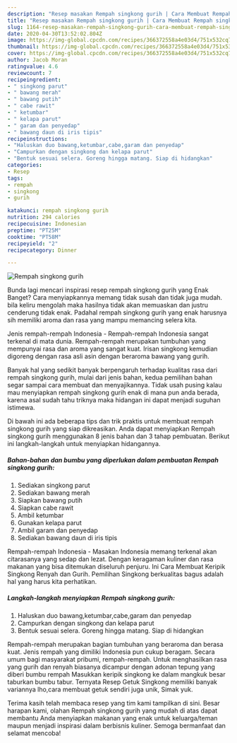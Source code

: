 ```yaml
---
description: "Resep masakan Rempah singkong gurih | Cara Membuat Rempah singkong gurih Yang Sedap"
title: "Resep masakan Rempah singkong gurih | Cara Membuat Rempah singkong gurih Yang Sedap"
slug: 1164-resep-masakan-rempah-singkong-gurih-cara-membuat-rempah-singkong-gurih-yang-sedap
date: 2020-04-30T13:52:02.804Z
image: https://img-global.cpcdn.com/recipes/366372558a4e03d4/751x532cq70/rempah-singkong-gurih-foto-resep-utama.jpg
thumbnail: https://img-global.cpcdn.com/recipes/366372558a4e03d4/751x532cq70/rempah-singkong-gurih-foto-resep-utama.jpg
cover: https://img-global.cpcdn.com/recipes/366372558a4e03d4/751x532cq70/rempah-singkong-gurih-foto-resep-utama.jpg
author: Jacob Moran
ratingvalue: 4.6
reviewcount: 7
recipeingredient:
- " singkong parut"
- " bawang merah"
- " bawang putih"
- " cabe rawit"
- " ketumbar"
- " kelapa parut"
- " garam dan penyedap"
- " bawang daun di iris tipis"
recipeinstructions:
- "Haluskan duo bawang,ketumbar,cabe,garam dan penyedap"
- "Campurkan dengan singkong dan kelapa parut"
- "Bentuk sesuai selera. Goreng hingga matang. Siap di hidangkan"
categories:
- Resep
tags:
- rempah
- singkong
- gurih

katakunci: rempah singkong gurih 
nutrition: 294 calories
recipecuisine: Indonesian
preptime: "PT25M"
cooktime: "PT58M"
recipeyield: "2"
recipecategory: Dinner

---
```



![Rempah singkong gurih](https://img-global.cpcdn.com/recipes/366372558a4e03d4/751x532cq70/rempah-singkong-gurih-foto-resep-utama.jpg)

Bunda lagi mencari inspirasi resep rempah singkong gurih yang Enak Banget? Cara menyiapkannya memang tidak susah dan tidak juga mudah. bila keliru mengolah maka hasilnya tidak akan memuaskan dan justru cenderung tidak enak. Padahal rempah singkong gurih yang enak harusnya sih memiliki aroma dan rasa yang mampu memancing selera kita.

Jenis rempah-rempah Indonesia - Rempah-rempah Indonesia sangat terkenal di mata dunia. Rempah-rempah merupakan tumbuhan yang mempunyai rasa dan aroma yang sangat kuat. Irisan singkong kemudian digoreng dengan rasa asli asin dengan beraroma bawang yang gurih.

Banyak hal yang sedikit banyak berpengaruh terhadap kualitas rasa dari rempah singkong gurih, mulai dari jenis bahan, kedua pemilihan bahan segar sampai cara membuat dan menyajikannya. Tidak usah pusing kalau mau menyiapkan rempah singkong gurih enak di mana pun anda berada, karena asal sudah tahu triknya maka hidangan ini dapat menjadi suguhan istimewa.


Di bawah ini ada beberapa tips dan trik praktis untuk membuat rempah singkong gurih yang siap dikreasikan. Anda dapat menyiapkan Rempah singkong gurih menggunakan 8 jenis bahan dan 3 tahap pembuatan. Berikut ini langkah-langkah untuk menyiapkan hidangannya.

<!--inarticleads1-->

##### Bahan-bahan dan bumbu yang diperlukan dalam pembuatan Rempah singkong gurih:

1. Sediakan  singkong parut
1. Sediakan  bawang merah
1. Siapkan  bawang putih
1. Siapkan  cabe rawit
1. Ambil  ketumbar
1. Gunakan  kelapa parut
1. Ambil  garam dan penyedap
1. Sediakan  bawang daun di iris tipis


Rempah-rempah Indonesia - Masakan Indonesia memang terkenal akan citarasanya yang sedap dan lezat. Dengan keragaman kuliner dan rasa makanan yang bisa ditemukan diseluruh penjuru. Ini Cara Membuat Keripik Singkong Renyah dan Gurih. Pemilihan Singkong berkualitas bagus adalah hal yang harus kita perhatikan. 

<!--inarticleads2-->

##### Langkah-langkah menyiapkan Rempah singkong gurih:

1. Haluskan duo bawang,ketumbar,cabe,garam dan penyedap
1. Campurkan dengan singkong dan kelapa parut
1. Bentuk sesuai selera. Goreng hingga matang. Siap di hidangkan


Rempah-rempah merupakan bagian tumbuhan yang beraroma dan berasa kuat. Jenis rempah yang dimiliki Indonesia pun cukup beragam. Secara umum bagi masyarakat pribumi, rempah-rempah. Untuk menghasilkan rasa yang gurih dan renyah biasanya dicampur dengan adonan tepung yang diberi bumbu rempah Masukkan keripik singkong ke dalam mangkuk besar taburkan bumbu tabur. Ternyata Resep Getuk Singkong memiliki banyak variannya lho,cara membuat getuk sendiri juga unik, Simak yuk. 

Terima kasih telah membaca resep yang tim kami tampilkan di sini. Besar harapan kami, olahan Rempah singkong gurih yang mudah di atas dapat membantu Anda menyiapkan makanan yang enak untuk keluarga/teman maupun menjadi inspirasi dalam berbisnis kuliner. Semoga bermanfaat dan selamat mencoba!
